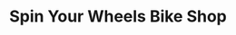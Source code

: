 ---
title: "Spin Your Wheels Bike Shop"
url: /bridgewater/spin-your-wheels-bike-shop/
shop: bicycle
---